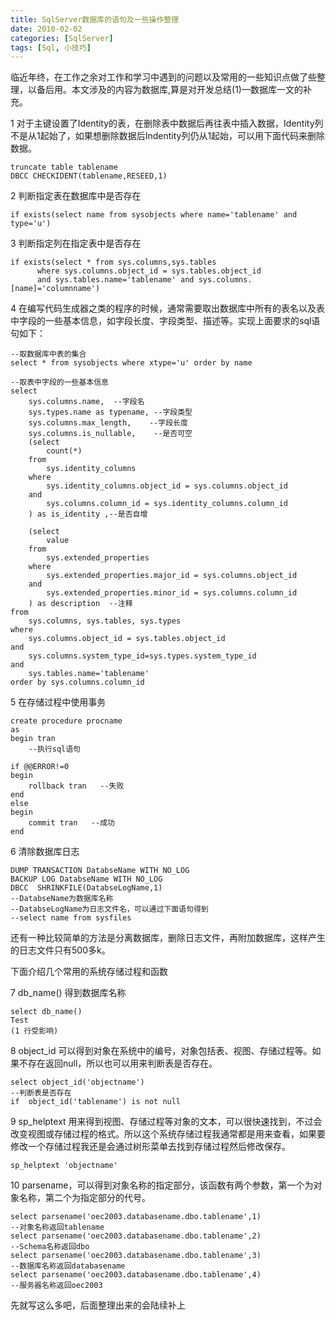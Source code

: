 ```yaml
---
title: SqlServer数据库的语句及一些操作整理
date: 2010-02-02
categories: [SqlServer]
tags: [Sql, 小技巧]
---
```


临近年终，在工作之余对工作和学习中遇到的问题以及常用的一些知识点做了些整理，以备后用。本文涉及的内容为数据库,算是对开发总结(1)—数据库一文的补充。

1 对于主键设置了Identity的表，在删除表中数据后再往表中插入数据，Identity列不是从1起始了，如果想删除数据后Indentity列仍从1起始，可以用下面代码来删除数据。

```
truncate table tablename
DBCC CHECKIDENT(tablename,RESEED,1)
```

2 判断指定表在数据库中是否存在

```
if exists(select name from sysobjects where name='tablename' and type='u')
```

3 判断指定列在指定表中是否存在

```
if exists(select * from sys.columns,sys.tables
      where sys.columns.object_id = sys.tables.object_id
      and sys.tables.name='tablename' and sys.columns.[name]='columnname')
```

4 在编写代码生成器之类的程序的时候，通常需要取出数据库中所有的表名以及表中字段的一些基本信息，如字段长度、字段类型、描述等。实现上面要求的sql语句如下：

```
--取数据库中表的集合
select * from sysobjects where xtype='u' order by name

--取表中字段的一些基本信息
select
    sys.columns.name,  --字段名
    sys.types.name as typename, --字段类型
    sys.columns.max_length,    --字段长度
    sys.columns.is_nullable,    --是否可空
    (select
        count(*)
    from
        sys.identity_columns
    where
        sys.identity_columns.object_id = sys.columns.object_id
    and
        sys.columns.column_id = sys.identity_columns.column_id
    ) as is_identity ,--是否自增

    (select
        value
    from
        sys.extended_properties
    where
        sys.extended_properties.major_id = sys.columns.object_id
    and
        sys.extended_properties.minor_id = sys.columns.column_id
    ) as description  --注释
from
    sys.columns, sys.tables, sys.types
where
    sys.columns.object_id = sys.tables.object_id
and
    sys.columns.system_type_id=sys.types.system_type_id
and
    sys.tables.name='tablename'
order by sys.columns.column_id
```

5 在存储过程中使用事务

```
create procedure procname
as
begin tran
    --执行sql语句

if @@ERROR!=0
begin
    rollback tran   --失败
end
else
begin
    commit tran   --成功
end  
```

6 清除数据库日志

```
DUMP TRANSACTION DatabseName WITH NO_LOG
BACKUP LOG DatabseName WITH NO_LOG
DBCC  SHRINKFILE(DatabseLogName,1)
--DatabseName为数据库名称
--DatabseLogName为日志文件名，可以通过下面语句得到
--select name from sysfiles
```
 
还有一种比较简单的方法是分离数据库，删除日志文件，再附加数据库，这样产生的日志文件只有500多k。

下面介绍几个常用的系统存储过程和函数

7 db_name()  得到数据库名称

```
select db_name()
Test
(1 行受影响)
```

8 object_id 可以得到对象在系统中的编号，对象包括表、视图、存储过程等。如果不存在返回null，所以也可以用来判断表是否存在。

```
select object_id('objectname')
--判断表是否存在
if  object_id('tablename') is not null
```

9 sp_helptext 用来得到视图、存储过程等对象的文本，可以很快速找到，不过会改变视图或存储过程的格式。所以这个系统存储过程我通常都是用来查看，如果要修改一个存储过程我还是会通过树形菜单去找到存储过程然后修改保存。
```
sp_helptext 'objectname'
```

10 parsename，可以得到对象名称的指定部分，该函数有两个参数，第一个为对象名称，第二个为指定部分的代号。

```
select parsename('oec2003.databasename.dbo.tablename',1)
--对象名称返回tablename
select parsename('oec2003.databasename.dbo.tablename',2)
--Schema名称返回dbo
select parsename('oec2003.databasename.dbo.tablename',3)
--数据库名称返回databasename
select parsename('oec2003.databasename.dbo.tablename',4)
--服务器名称返回oec2003
```

先就写这么多吧，后面整理出来的会陆续补上


